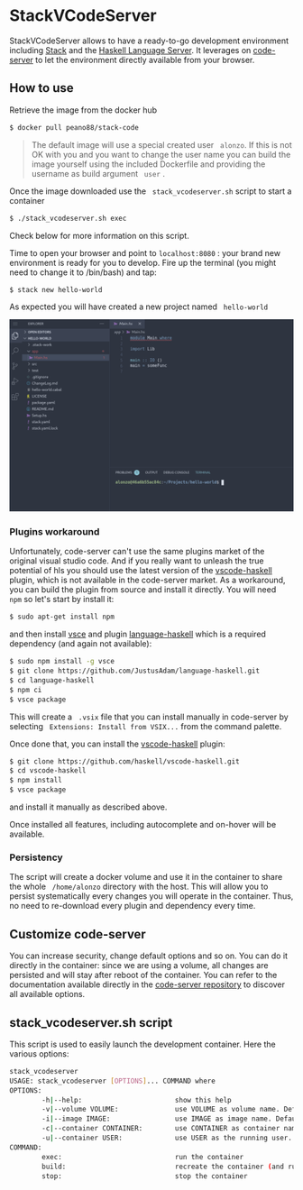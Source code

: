 # StackVCodeServer

StackVCodeServer allows to have a ready-to-go development environment including [Stack][2] and the [Haskell Language Server][1]. It leverages on [code-server][3] to let the environment directly available from your browser. 

## How to use

Retrieve the image from the docker hub
```bash
$ docker pull peano88/stack-code
```  
> The default image will use a special created user ` alonzo`. If this is not OK with you and you want to change the user name you can build the image yourself using the included Dockerfile and providing the username as build argument ` user` . 

Once the image downloaded use the ` stack_vcodeserver.sh`  script to start a container

```bash
$ ./stack_vcodeserver.sh exec
```  

Check below for more information on this script.

Time to open your browser and point to `localhost:8080` : your brand new environment is ready for you to develop. Fire up the terminal (you might need to change it to /bin/bash) and tap:
```bash
$ stack new hello-world
``` 
As expected you will have created a new project named ` hello-world`

![hello-world](img/hello-world)

### Plugins workaround

Unfortunately, code-server can't use the same plugins market of the original visual studio code. And if you really want to unleash the true potential of hls you should use the latest version of the [vscode-haskell][4] plugin, which is not available in the code-server market. As a workaround, you can build the plugin from source and install it directly. You will need ` npm`  so let's start by install it:
```bash
$ sudo apt-get install npm
```
and then install [vsce][5] and plugin [language-haskell][6] which is a required dependency (and again not available):
```bash
$ sudo npm install -g vsce
$ git clone https://github.com/JustusAdam/language-haskell.git
$ cd language-haskell
$ npm ci
$ vsce package
```
This will create a ` .vsix`  file that you can install manually in code-server by selecting ` Extensions: Install from VSIX...`  from the command palette.

Once done that, you can install the [vscode-haskell][4] plugin:
```bash
$ git clone https://github.com/haskell/vscode-haskell.git
$ cd vscode-haskell
$ npm install
$ vsce package
```
and install it manually as described above.

Once installed all features, including autocomplete and on-hover will be available.

### Persistency
The script will create a docker volume and use it in the container to share the whole ` /home/alonzo`  directory with the host. This will allow you to persist systematically every changes you will operate in the container. Thus, no need to re-download every plugin and dependency every time.

## Customize code-server
You can increase security, change default options and so on. You can do it directly in the container: since we are using a volume, all changes are persisted and will stay after reboot of the container. You can refer to the documentation available directly in the [code-server repository][3] to discover all available options.

## stack_vcodeserver.sh script
This script is used to easily launch the development container. Here the various options:
```bash
stack_vcodeserver 
USAGE: stack_vcodeserver [OPTIONS]... COMMAND where 
OPTIONS:
        -h|--help:                       show this help
        -v|--volume VOLUME:              use VOLUME as volume name. Default is "StackVCodeVol"
        -i|--image IMAGE:                use IMAGE as image name. Default is "peano88/stack-code"
        -c|--container CONTAINER:        use CONTAINER as container name. Default is "stack_vcode"
        -u|--container USER:             use USER as the running user. Default is "alonzo"
COMMAND:
        exec:                            run the container
        build:                           recreate the container (and run it)
        stop:                            stop the container
```

[1]:https://github.com/haskell/haskell-language-server
[2]:https://docs.haskellstack.org/en/stable/README/
[3]:https://github.com/cdr/code-server
[4]:https://github.com/haskell/vscode-haskell
[5]:https://www.npmjs.com/package/vsce
[6]:https://marketplace.visualstudio.com/items?itemName=justusadam.language-haskell